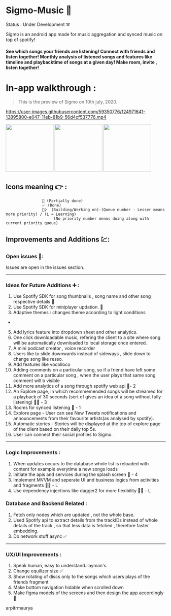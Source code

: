 # Sigmo-Music 📱

Status : Under Development ⚒

Sigmo is an android app made for music aggregation and synced music on top of spotify!

#### See which songs your friends are listening! Connect with friends and listen together! Monthly analysis of listened songs and features like timeline and playbacktime of songs at a given day! Make room, invite , listen together!

# In-app walkthrough :

>This is the preview of Sigmo on 10th july, 2020. 


https://user-images.githubusercontent.com/59350776/124971641-13895800-e047-11eb-81b9-56d4cf537776.mp4


<p float="left">

  <img src="https://github.com/arpitrmaurya/Sigmo-Music/blob/master/UI%20SS/photo_2021-07-08_23-35-13.jpg" width="150" />
  <img src="https://github.com/itsarpitr/Sigmo-Music/blob/master/UI%20SS/photo_2021-07-05_13-04-59.jpg" width="150" /> 
  <img src="https://github.com/itsarpitr/Sigmo-Music/blob/master/UI%20SS/photo_2021-07-05_13-05-00.jpg" width="150" />
</p>


## Icons meaning 👉 :  
                    🔹 (Partially done)
                    ✅ (Done)
                    👷‍♀️  (Building/Working on)-(Queue number - Lesser means more priority) / (L = Learning) 
                         (No priority number means doing along with current priority queue)
                    

## Improvements and Additions 💹:


### Open issues 🔴:

Issues are open in the issues section.

--------------------------------------------------------------------------------------------------------------------------

### Ideas for Future Additions ➕ : 

1. Use Spotify SDK for song thumbnails , song name and other song respective details 🔹
2. Use Spotify SDK for miniplayer updation. 🔹
3. Adaptive themes : changes theme according to light conditions
-
5. Add lyrics feature into dropdown sheet and other analytics.
6. One click downloadable music, refering the client to a site where song will be automatically downloaded to local storage once entered.
7. A mini podcast creator , voice recorder
8. Users like to slide downwards instead of sideways , slide down to change song like resso.
9. Add features like vocolloco
10. Adding comments on a particular song, so if a friend have left some comment on a particular song , when the user plays that same song comment will b visible
11. Add more analytics of a song through spotify web api 👷‍- 2
12. An Explore page, in which recommemended songs will be streamed for a playback of 30 seconds (sort of gives an idea of a song without fully listening) 👷‍♀️ - 3 
13. Rooms for synced listening 👷‍ - 1
14. Explore page - User can see New Tweets notifications and announcements from their favourite artists(as analysed by spotify). 
15. Automatic stories - Stories will be displayed at the top of explore page of the client based on their daily top 5s.
16. User can connect their social profiles to Sigmo.

-----------

### Logic Improvements :

1. When updates occurs to the database whole list is reloaded with content for example everytime a new songs loads
2. Initiate the apis and services during the splash screen 👷‍ - 4
3. Implement MVVM and seperate UI and business logics from activities and fragments 👷‍♀️ - L
3. Use dependency injections like dagger2 for more flexibility 👷‍♀️ - L

### Database and Backend Related :

1. Fetch only nodes which are updated , not the whole base.
2. Used Spotify api to extract details from the trackIDs instead of whole details of the track , so that less data is fetched , therefore faster embedding.
3. Do network stuff async ✅

-----------

### UX/UI Improvements :

1. Speak human, easy to understand..layman's.
2. Change equilizer size  ✅
3. Show rotating of discs only to the songs which users plays of the friends fragment
4. Make bottom navigation hidable when scrolled down
5. Make figma models of the screens and then design the app accordingly 👷‍





arpitrmaurya
